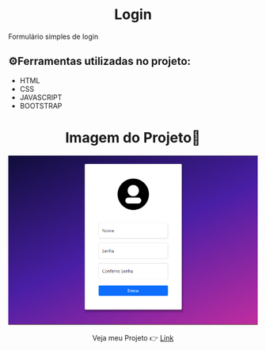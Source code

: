 <html lang ="pt-br">
    <body>
        <h1 align="center"><strong>Login</strong></h1>
        <p>Formulário simples de login</p>
        <h2>⚙️Ferramentas utilizadas no projeto:</h2>
        <ul>
            <li>HTML</li>
            <li>CSS</li>
            <li>JAVASCRIPT</li>
            <li>BOOTSTRAP</li>
        </ul>
         <h1 align="center"> Imagem do Projeto🔎 </h1>
          <img src="./img/Captura de tela 2022-05-14 185528.png" alt="img">
          <br>
          <p align="center">Veja meu Projeto 👉 <a href=""target="blank">Link</p>
    </body>
</html>